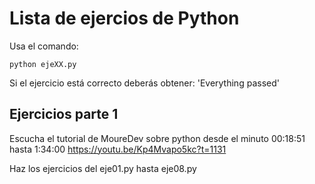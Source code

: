# Lista de ejercios de Python

Usa el comando:
```
python ejeXX.py
```

Si el ejercicio está correcto deberás obtener: 'Everything passed'

## Ejercicios parte 1

Escucha el tutorial de MoureDev sobre python desde el minuto 00:18:51 hasta 1:34:00
https://youtu.be/Kp4Mvapo5kc?t=1131

Haz los ejercicios del eje01.py hasta eje08.py

